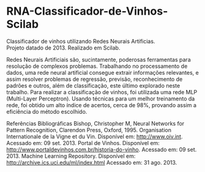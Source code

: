 # RNA-Classificador-de-Vinhos-Scilab

Classificador de vinhos utilizando Redes Neurais Artificias.  
Projeto datado de 2013. Realizado em Scilab. 

Redes Neurais Artificiais são, sucintamente, poderosas ferramentas para resolução de complexos problemas. 
Trabalhando no processamento de dados, uma rede neural artificial consegue extrair informações relevantes, e assim resolver problemas de regressão, previsão, reconhecimento de padrões e outros, além de classificação, este último explorado neste trabalho. 
Para realizar a classificação de vinhos, foi utilizada uma rede MLP (Multi-Layer Perceptron). 
Usando técnicas para um melhor treinamento da rede, foi obtido um alto índice de acertos, cerca de 98%, provando assim a eficiência do método escolhido.


Referências Bibliográficas
Bishop, Christopher M, Neural Networks for Pattern Recognition, Clarendon Press, Oxford,
1995.
Organisation Internationale de la Vigne et du Vin. Disponível em: http://www.oiv.int.
Acessado em: 09 set. 2013.
Portal de Vinhos. Disponível em: http://www.portaldevinhos.com.br/historia-do-vinho.
Acessado em: 09 set. 2013.
Machine Learning Repository. Disponível em: http://archive.ics.uci.edu/ml/index.html
Acessado em: 31 ago. 2013.
